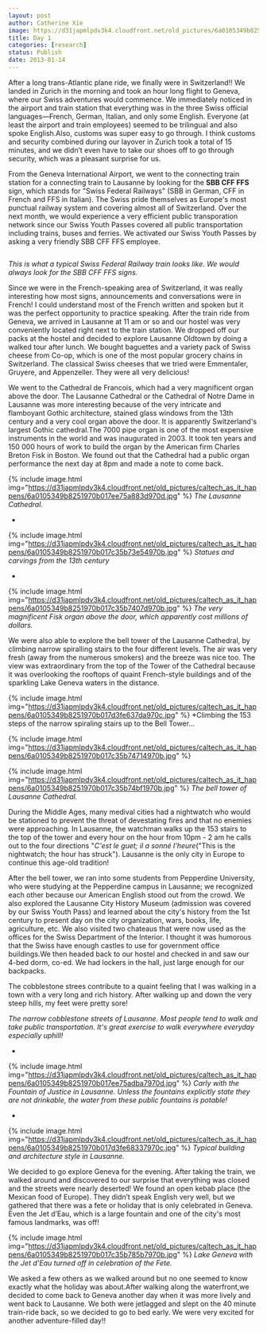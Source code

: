 ```yaml
---
layout: post
author: Catherine Xie
image: https://d31japmlpdv3k4.cloudfront.net/old_pictures/6a0105349b8251970b017c35b7379e970b.jpg
title: Day 1
categories: [research]
status: Publish
date: 2013-01-14
---
```



After a long trans-Atlantic plane ride, we finally were in Switzerland!! We landed in Zurich in the morning and took an hour long flight to Geneva, where our Swiss adventures would commence. We immediately noticed in the airport and train station that everything was in the three Swiss official languages—French, German,
Italian, and only some English. Everyone (at least the airport and train
employees) seemed to be trilingual and also spoke English.Also,
customs was super easy to go through. I think customs and security combined
during our layover in Zurich took a total of 15 minutes, and we didn’t even have to
take our shoes off to go through security, which was a pleasant surprise for us.

From the Geneva International Airport, we went to the connecting train station for a connecting train to Lausanne by looking for the **SBB CFF FFS** sign, which stands for "Swiss Federal Railways" (SBB in German, CFF in French and FFS in Italian). The Swiss pride themselves as Europe's most punctual railway system and covering almost all of Switzerland. Over the next month, we would experience a very efficient public transporation network since our Swiss Youth Passes covered all public transportation including trains, buses and ferries. We activated our Swiss Youth Passes by asking a very friendly SBB CFF FFS employee.

<img alt="" src="https://www.nvisage.co.uk/blog/wp-content/uploads/2012/06/ex_SBB.jpg" />

*This is what a typical Swiss Federal Railway train looks like. We would always look for the SBB CFF FFS signs.*

Since we were in the French-speaking area of Switzerland, it was really interesting how most signs, announcements and conversations were in French! I could understand most of the French written and spoken but it was the perfect opportunity to practice speaking. After the train ride from Geneva, we
arrived in Lausanne at 11 am or so and our hostel was very conveniently located right next to the train station. We dropped off our packs at the hostel
and decided to explore Lausanne Oldtown by doing a walked tour after lunch. We bought baguettes and a variety pack of Swiss cheese from Co-op, which is one of the most popular grocery chains in Switzerland. The classical Swiss cheeses that we tried were Emmentaler, Gruyere, and Appenzeller. They were all very delicious!

We went to the Cathedral de Francois, which had a very magnificent organ above the door. The Lausanne Cathedral or the Cathedral of Notre Dame in Lausanne was more interesting because of the very intricate and flamboyant Gothic architecture, stained glass windows from the 13th century and a very cool organ above the door. It is apparently Switzerland's largest Gothic cathedral.The 7000 pipe organ is one of the most expensive instruments in the world and was inaugurated in 2003. It took ten years and 150 000 hours of work to build the organ by the American firm Charles Breton Fisk in Boston. We found out that the Cathedral had a public organ performance the next day at 8pm and made a note to come back. 


{% include image.html img="https://d31japmlpdv3k4.cloudfront.net/old_pictures/caltech_as_it_happens/6a0105349b8251970b017ee75a883d970d.jpg" %}
*The Lausanne Cathedral.*

*


{% include image.html img="https://d31japmlpdv3k4.cloudfront.net/old_pictures/caltech_as_it_happens/6a0105349b8251970b017c35b73e54970b.jpg" %}
*Statues and carvings from the 13th century*

*


{% include image.html img="https://d31japmlpdv3k4.cloudfront.net/old_pictures/caltech_as_it_happens/6a0105349b8251970b017c35b7407d970b.jpg" %}
*The very magnificent Fisk organ above the door, which apparently cost millions of dollars.*

We were also able to explore the bell tower of the Lausanne Cathedral, by climbing narrow spiralling stairs to the four different levels. The air was very fresh (away from the numerous smokers) and the breeze was nice too. The view was extraordinary from the top of the Tower of the Cathedral because it was overlooking the rooftops of quaint French-style buildings and of the sparkling Lake Geneva waters in the distance.


{% include image.html img="https://d31japmlpdv3k4.cloudfront.net/old_pictures/caltech_as_it_happens/6a0105349b8251970b017d3fe637da970c.jpg" %}
*Climbing the 153 steps of the narrow spiraling stairs up to the Bell Tower...


{% include image.html img="https://d31japmlpdv3k4.cloudfront.net/old_pictures/caltech_as_it_happens/6a0105349b8251970b017c35b74714970b.jpg" %}

{% include image.html img="https://d31japmlpdv3k4.cloudfront.net/old_pictures/caltech_as_it_happens/6a0105349b8251970b017c35b74bf1970b.jpg" %}
*The bell tower of Lausanne Cathedral.*

During the Middle Ages, many medival cities had a nightwatch who would be stationed to prevent the threat of devestating fires and that no enemies were approaching. In Lausanne, the watchman walks up the 153 stairs to the top of the tower and every hour on the hour from 10pm - 2 am he calls out to the four directions "*C'est le guet; il a sonné l'heure*("This is the nightwatch; the hour has struck"). Lausanne is the only city in Europe to continue this age-old tradition!

After
the bell tower, we ran into some students from Pepperdine University, who were studying at the Pepperdine campus in Lausanne; we recognized each other because our American English stood out from the crowd. We also explored the Lausanne City History Museum (admission was covered by our Swiss Youth Pass) and learned about the city's history from the 1st century to present day on the city organization, wars, books, life, agriculture, etc. We also visited two chateaus that were now used as the offices for the Swiss Department of the Interior. I thought it was humorous that the Swiss have enough castles to use for government office buildings.We then headed back to our hostel and checked in
and saw our 4-bed dorm, co-ed. We had lockers in the hall, just large
enough for our backpacks.

The cobblestone strees contribute to a quaint feeling that I was walking in a town with a very long and rich history. After walking up and down the very steep hills, my feet were pretty sore!

*The narrow cobblestone streets of Lausanne. Most people tend to walk and take public transportation. It's great exercise to walk everywhere everyday especially uphill!*

*


{% include image.html img="https://d31japmlpdv3k4.cloudfront.net/old_pictures/caltech_as_it_happens/6a0105349b8251970b017ee75adba7970d.jpg" %}
*Carly with the Fountain of Justice in Lausanne. Unless the fountains explicitly state they are not drinkable, the water from these public fountains is potable!*

*


{% include image.html img="https://d31japmlpdv3k4.cloudfront.net/old_pictures/caltech_as_it_happens/6a0105349b8251970b017d3fe68337970c.jpg" %}
*Typical building and architecture style in Lausanne.*

We
decided to go explore Geneva for the evening. After taking the train, we walked around and discovered to our surprise that everything was
closed and the streets were nearly deserted! We found an open kebab place (the
Mexican food of Europe). They didn’t speak English very well, but we gathered
that there was a fete or holiday that is only celebrated in Geneva. Even the Jet d’Eau, which is a large fountain and one of the city's most famous landmarks, was
off! 


{% include image.html img="https://d31japmlpdv3k4.cloudfront.net/old_pictures/caltech_as_it_happens/6a0105349b8251970b017c35b785b7970b.jpg" %}
*Lake Geneva with the Jet d'Eau turned off in celebration of the Fete.*

We asked a few others as we walked around but no one seemed to know exactly
what the holiday was about.After walking along the waterfront,we decided to come back to Geneva another day when it was more lively and went back to Lausanne. We both were jetlagged and slept on the 40
minute train-ride back, so we decided to go to bed early. We were very excited for another adventure-filled day!!

